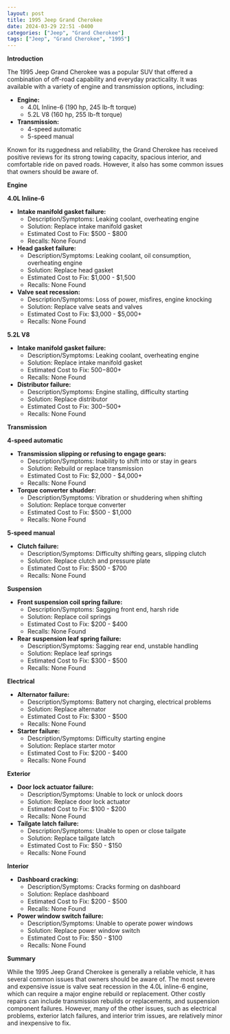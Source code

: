 ```yaml
---
layout: post
title: 1995 Jeep Grand Cherokee
date: 2024-03-29 22:51 -0400
categories: ["Jeep", "Grand Cherokee"]
tags: ["Jeep", "Grand Cherokee", "1995"]
---
```

**Introduction**

The 1995 Jeep Grand Cherokee was a popular SUV that offered a combination of off-road capability and everyday practicality. It was available with a variety of engine and transmission options, including:

* **Engine:**
    * 4.0L Inline-6 (190 hp, 245 lb-ft torque)
    * 5.2L V8 (160 hp, 255 lb-ft torque)
* **Transmission:**
    * 4-speed automatic
    * 5-speed manual

Known for its ruggedness and reliability, the Grand Cherokee has received positive reviews for its strong towing capacity, spacious interior, and comfortable ride on paved roads. However, it also has some common issues that owners should be aware of.

**Engine**

**4.0L Inline-6**

* **Intake manifold gasket failure:**
    * Description/Symptoms: Leaking coolant, overheating engine
    * Solution: Replace intake manifold gasket
    * Estimated Cost to Fix: $500 - $800
    * Recalls: None Found
* **Head gasket failure:**
    * Description/Symptoms: Leaking coolant, oil consumption, overheating engine
    * Solution: Replace head gasket
    * Estimated Cost to Fix: $1,000 - $1,500
    * Recalls: None Found
* **Valve seat recession:**
    * Description/Symptoms: Loss of power, misfires, engine knocking
    * Solution: Replace valve seats and valves
    * Estimated Cost to Fix: $3,000 - $5,000+
    * Recalls: None Found

**5.2L V8**

* **Intake manifold gasket failure:**
    * Description/Symptoms: Leaking coolant, overheating engine
    * Solution: Replace intake manifold gasket
    * Estimated Cost to Fix: $500-$800+
    * Recalls: None Found
* **Distributor failure:**
    * Description/Symptoms: Engine stalling, difficulty starting
    * Solution: Replace distributor
    * Estimated Cost to Fix: $300-$500+
    * Recalls: None Found

**Transmission**

**4-speed automatic**

* **Transmission slipping or refusing to engage gears:**
    * Description/Symptoms: Inability to shift into or stay in gears
    * Solution: Rebuild or replace transmission
    * Estimated Cost to Fix: $2,000 - $4,000+
    * Recalls: None Found
* **Torque converter shudder:**
    * Description/Symptoms: Vibration or shuddering when shifting
    * Solution: Replace torque converter
    * Estimated Cost to Fix: $500 - $1,000
    * Recalls: None Found

**5-speed manual**

* **Clutch failure:**
    * Description/Symptoms: Difficulty shifting gears, slipping clutch
    * Solution: Replace clutch and pressure plate
    * Estimated Cost to Fix: $500 - $700
    * Recalls: None Found

**Suspension**

* **Front suspension coil spring failure:**
    * Description/Symptoms: Sagging front end, harsh ride
    * Solution: Replace coil springs
    * Estimated Cost to Fix: $200 - $400
    * Recalls: None Found
* **Rear suspension leaf spring failure:**
    * Description/Symptoms: Sagging rear end, unstable handling
    * Solution: Replace leaf springs
    * Estimated Cost to Fix: $300 - $500
    * Recalls: None Found

**Electrical**

* **Alternator failure:**
    * Description/Symptoms: Battery not charging, electrical problems
    * Solution: Replace alternator
    * Estimated Cost to Fix: $300 - $500
    * Recalls: None Found
* **Starter failure:**
    * Description/Symptoms: Difficulty starting engine
    * Solution: Replace starter motor
    * Estimated Cost to Fix: $200 - $400
    * Recalls: None Found

**Exterior**

* **Door lock actuator failure:**
    * Description/Symptoms: Unable to lock or unlock doors
    * Solution: Replace door lock actuator
    * Estimated Cost to Fix: $100 - $200
    * Recalls: None Found
* **Tailgate latch failure:**
    * Description/Symptoms: Unable to open or close tailgate
    * Solution: Replace tailgate latch
    * Estimated Cost to Fix: $50 - $150
    * Recalls: None Found

**Interior**

* **Dashboard cracking:**
    * Description/Symptoms: Cracks forming on dashboard
    * Solution: Replace dashboard
    * Estimated Cost to Fix: $200 - $500
    * Recalls: None Found
* **Power window switch failure:**
    * Description/Symptoms: Unable to operate power windows
    * Solution: Replace power window switch
    * Estimated Cost to Fix: $50 - $100
    * Recalls: None Found

**Summary**

While the 1995 Jeep Grand Cherokee is generally a reliable vehicle, it has several common issues that owners should be aware of. The most severe and expensive issue is valve seat recession in the 4.0L inline-6 engine, which can require a major engine rebuild or replacement. Other costly repairs can include transmission rebuilds or replacements, and suspension component failures. However, many of the other issues, such as electrical problems, exterior latch failures, and interior trim issues, are relatively minor and inexpensive to fix.
